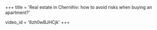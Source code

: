 +++
title = 'Real estate in Chernihiv: how to avoid risks when buying an apartment?'

video_id = '8zh0wBJHCjk'
+++



